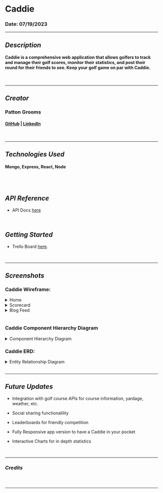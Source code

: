 # Caddie

<!-- <img src="" name="image-name"> -->

### Date: 07/19/2023

---

## **_Description_**

#### Caddie is a comprehensive web application that allows golfers to track and manage their golf scores, monitor their statistics, and post their round for their friends to see. Keep your golf game on par with Caddie.

<br>

---

## **_Creator_**

### Patton Grooms

#### [GitHub](https://github.com/pattongrooms) | [LinkedIn](https://www.linkedin.com/in/patton-grooms/)

<br>

---

## **_Technologies Used_**

#### Mongo, Express, React, Node

<!-- ![GitHub top language](https://img.shields.io/github/languages/top/pattongrooms/project-3-STP) ![GitHub language count](https://img.shields.io/github/languages/count/pattongrooms/project-3-STP) -->

<!-- <img src="images/technologies1.png" name="image-name"> -->

## <br>

## **_API Reference_**

- API Docs [here]()

<br>

## **_Getting Started_**

- Trello Board [here]().

<br>

---

## **_Screenshots_**

### Caddie Wireframe:

<details>
<summary>Home</summary>
  <img src="images/wireframe_1.png" name="image-name">
</details>
<details>
<summary>Scorecard</summary>
  <img src="images/wireframe_2.png" name="image-name">
</details>
<details>
 <summary>Blog Feed</summary>
  <img src="images/wireframe_3.png" name="image-name">
</details>
<br>

### Caddie Component Hierarchy Diagram

<details>
 <summary>Component Hierarchy Diagram</summary>
  <img src="images/Caddie-CHD.png" name="image-name">
</details>

### Caddie ERD:

<details>
 <summary>Entity Relationship Diagram</summary>
  <img src="images/Caddie-ERD.png" name="image-name">
</details>
<br>

---

## **_Future Updates_**

- Integration with golf course APIs for course information, yardage, weather, etc.

- Social sharing functionalility

- Leaderboards for friendly competition

- Fully Responsive app version to have a Caddie in your pocket

- Interactive Charts for in depth statistics

<br>

---

### **_Credits_**

<br>

#####

#####

#####

#####

---
